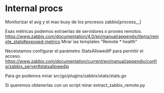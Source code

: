 # Internal procs
Monitorizar el avg y el max busy de los procesos
zabbix[process,<type>,<mode>,<state>]

Esas métricas podemos extraerlas de servidores o proxies remotos.
https://www.zabbix.com/documentation/4.0/en/manual/appendix/items/remote_stats#exposed-metrics
Mirar las templates "Remote * health"

Neceistamos configurar el parámetro StatsAllowedIP para permitir el acceso.
https://www.zabbix.com/documentation/current/en/manual/appendix/config/zabbix_server#statsallowedip

Para go podemos mirar src/go/plugins/zabbix/stats/stats.go


Si queremos obtenerlas con un script mirar extract_zabbix_remote.py

